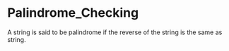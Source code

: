 # Palindrome_Checking
 A string is said to be palindrome if the reverse of the string is the same as string.                                                                      
